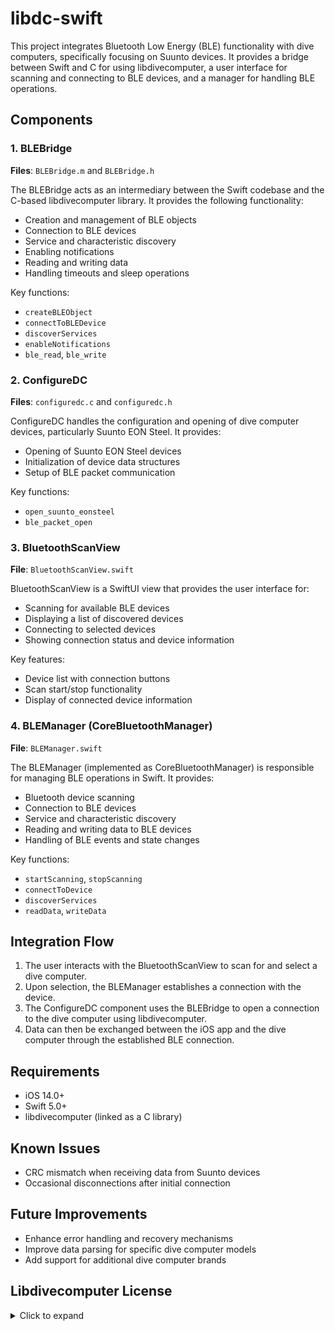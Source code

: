# libdc-swift

This project integrates Bluetooth Low Energy (BLE) functionality with dive computers, specifically focusing on Suunto devices. It provides a bridge between Swift and C for using libdivecomputer, a user interface for scanning and connecting to BLE devices, and a manager for handling BLE operations.

## Components

### 1. BLEBridge

**Files**: `BLEBridge.m` and `BLEBridge.h`

The BLEBridge acts as an intermediary between the Swift codebase and the C-based libdivecomputer library. It provides the following functionality:

- Creation and management of BLE objects
- Connection to BLE devices
- Service and characteristic discovery
- Enabling notifications
- Reading and writing data
- Handling timeouts and sleep operations

Key functions:
- `createBLEObject`
- `connectToBLEDevice`
- `discoverServices`
- `enableNotifications`
- `ble_read`, `ble_write`

### 2. ConfigureDC

**Files**: `configuredc.c` and `configuredc.h`

ConfigureDC handles the configuration and opening of dive computer devices, particularly Suunto EON Steel. It provides:

- Opening of Suunto EON Steel devices
- Initialization of device data structures
- Setup of BLE packet communication

Key functions:
- `open_suunto_eonsteel`
- `ble_packet_open`

### 3. BluetoothScanView

**File**: `BluetoothScanView.swift`

BluetoothScanView is a SwiftUI view that provides the user interface for:

- Scanning for available BLE devices
- Displaying a list of discovered devices
- Connecting to selected devices
- Showing connection status and device information

Key features:
- Device list with connection buttons
- Scan start/stop functionality
- Display of connected device information

### 4. BLEManager (CoreBluetoothManager)

**File**: `BLEManager.swift`

The BLEManager (implemented as CoreBluetoothManager) is responsible for managing BLE operations in Swift. It provides:

- Bluetooth device scanning
- Connection to BLE devices
- Service and characteristic discovery
- Reading and writing data to BLE devices
- Handling of BLE events and state changes

Key functions:
- `startScanning`, `stopScanning`
- `connectToDevice`
- `discoverServices`
- `readData`, `writeData`

## Integration Flow

1. The user interacts with the BluetoothScanView to scan for and select a dive computer.
2. Upon selection, the BLEManager establishes a connection with the device.
3. The ConfigureDC component uses the BLEBridge to open a connection to the dive computer using libdivecomputer.
4. Data can then be exchanged between the iOS app and the dive computer through the established BLE connection.

## Requirements

- iOS 14.0+
- Swift 5.0+
- libdivecomputer (linked as a C library)

## Known Issues

- CRC mismatch when receiving data from Suunto devices
- Occasional disconnections after initial connection

## Future Improvements

- Enhance error handling and recovery mechanisms
- Improve data parsing for specific dive computer models
- Add support for additional dive computer brands

## Libdivecomputer License

<details>
<summary>Click to expand</summary>

Overview
========

Libdivecomputer is a cross-platform and open source library for
communication with dive computers from various manufacturers.

The official web site is:

  http://www.libdivecomputer.org/

The sourceforge project page is:

  http://sourceforge.net/projects/libdivecomputer/

Installation
============

On UNIX-like systems (including Linux, Mac OS X, MinGW), use the
autotools based build system. Run the following commands from the top
directory (containing this file) to configure, build and install the
library and utilities:

  $ ./configure
  $ make
  $ make install

If you downloaded the libdivecomputer source code directly from the git
source code repository, then you need to create the configure script as
the first step:

  $ autoreconf --install

To uninstall libdivecomputer again, run:

  $ make uninstall

Support
=======

Please send bug reports, feedback or questions to the mailing list:

  http://libdivecomputer.org/cgi-bin/mailman/listinfo/devel

or contact me directly:

  jef@libdivecomputer.org

License
=======

Libdivecomputer is free software, released under the terms of the GNU
Lesser General Public License (LGPL).

You can find a copy of the license in the file COPYING.

</details>
